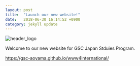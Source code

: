 ```yaml
---
layout: post
title:  "Launch our new website!"
date:   2018-06-30 16:14:52 +0900
category: jekyll update
---
```


![header_logo](https://user-images.githubusercontent.com/416977/41880378-becbb9ae-7918-11e8-9f6f-2392cc8701cb.png)


Welcome to our new website for GSC Japan Stduies Program.

https://gsc-aoyama.github.io/www4international/


[jekyll-docs]: https://jekyllrb.com/docs/home
[jekyll-gh]:   https://github.com/jekyll/jekyll
[jekyll-talk]: https://talk.jekyllrb.com/
